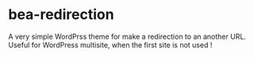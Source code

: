 # bea-redirection
A very simple WordPrss theme for make a redirection to an another URL. Useful for WordPress multisite, when the first site is not used !
